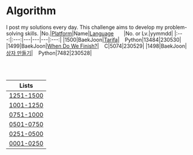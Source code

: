 # Algorithm
I post my solutions every day. This challenge aims to develop my problem-solving skills.
|No.|[Platform](https://github.com/hwahyeon/Solved_Algorithm/tree/main/attributes/platform)|Name|[Language](https://github.com/hwahyeon/Solved_Algorithm/tree/main/attributes/language)&nbsp;&nbsp;&nbsp;&nbsp;&nbsp;&nbsp;&nbsp;|No. or Lv.|yymmdd|
|:---:|:---:|---|---|---|:---:|
|1500|BaekJoon|[Tarifa](https://github.com/hwahyeon/Solved_Algorithm/blob/main/Python/BaekJoon%201/BaekJoon%20%7C%20Tarifa.py)|<img src="https://github.com/hwahyeon/Solved_Algorithm/blob/main/attributes/language/Python.svg" width="11" height="11"/> Python|13484|230530|
|1499|BaekJoon|[When Do We Finish?](https://github.com/hwahyeon/Solved_Algorithm/blob/main/C/BaekJoon%20%7C%20When%20Do%20We%20Finish%3F.c)|<img src="https://github.com/hwahyeon/Solved_Algorithm/blob/main/attributes/language/C.svg" width="11" height="11"/> C|5074|230529|
|1498|BaekJoon|[상자 만들기](https://github.com/hwahyeon/Solved_Algorithm/blob/main/Python/BaekJoon%201/BaekJoon%20%7C%20%EC%83%81%EC%9E%90%20%EB%A7%8C%EB%93%A4%EA%B8%B0.py)|<img src="https://github.com/hwahyeon/Solved_Algorithm/blob/main/attributes/language/Python.svg" width="11" height="11"/> Python|7482|230528|

<br/>
<br/>

|Lists|
|:---:|
|[1251-1500](https://github.com/hwahyeon/Solved_Algorithm/blob/main/lists/1251-1500.md)|
|[1001-1250](https://github.com/hwahyeon/Solved_Algorithm/blob/main/lists/1001-1250.md)|
|[0751-1000](https://github.com/hwahyeon/Solved_Algorithm/blob/main/lists/0751-1000.md)|
|[0501-0750](https://github.com/hwahyeon/Solved_Algorithm/blob/main/lists/0501-0750.md)|
|[0251-0500](https://github.com/hwahyeon/Solved_Algorithm/blob/main/lists/0251-0500.md)|
|[0001-0250](https://github.com/hwahyeon/Solved_Algorithm/blob/main/lists/0001-0250.md)|


<!-- <details>
<summary>Hide/Show</summary>
</details> -->
